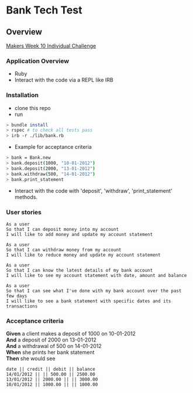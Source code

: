 # Bank Tech Test

## Overview

[Makers Week 10 Individual Challenge](https://github.com/makersacademy/course/blob/master/individual_challenges/bank_tech_test.md)

### Application Overview

- Ruby
- Interact with the code via a REPL like IRB

### Installation

- clone this repo
- run

```bash
> bundle install
> rspec # to check all tests pass
> irb -r ./lib/bank.rb
```

- Example for acceptance criteria

```bash
> bank = Bank.new
> bank.deposit(1000, "10-01-2012")
> bank.deposit(2000, "13-01-2012")
> bank.withdraw(500, "14-01-2012")
> bank.print_statement
```

- Interact with the code with 'deposit', 'withdraw', 'print_statement' methods.

### User stories

```
As a user
So that I can deposit money into my account
I will like to add money and update my account statement
```

```
As a user
So that I can withdraw money from my account
I will like to reduce money and update my account statement
```

```
As a user
So that I can know the latest details of my bank account
I will like to see my account statement with date, amount and balance
```

```
As a user
So that I can see what I've done with my bank account over the past few days
I will like to see a bank statement with specific dates and its transactions
```

### Acceptance criteria

**Given** a client makes a deposit of 1000 on 10-01-2012  
**And** a deposit of 2000 on 13-01-2012  
**And** a withdrawal of 500 on 14-01-2012  
**When** she prints her bank statement  
**Then** she would see

```
date || credit || debit || balance
14/01/2012 || || 500.00 || 2500.00
13/01/2012 || 2000.00 || || 3000.00
10/01/2012 || 1000.00 || || 1000.00
```
